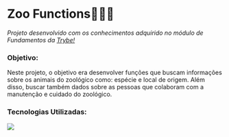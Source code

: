<h1>Zoo Functions🦓🦒🐘</h1>
<p><em>Projeto desenvolvido com os conhecimentos adquirido no módulo de Fundamentos da <a href="https://www.betrybe.com/" alt="Site da Trybe">Trybe!</a></em></p>

<h3>Objetivo:</h3>
<p>Neste projeto, o objetivo era desenvolver funções que buscam informações sobre os animais do zoológico como: espécie e local de origem. Além disso, buscar também dados sobre as pessoas que colaboram com a manutenção e cuidado do zoológico.</p>

<h3>Tecnologias Utilizadas:</h3>
<img src='https://img.shields.io/badge/JavaScript-F7DF1E?style=for-the-badge&logo=javascript&logoColor=black'></img>
